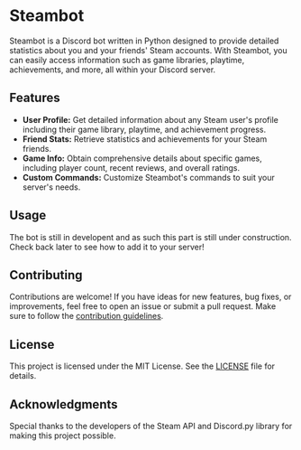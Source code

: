 # Steambot

Steambot is a Discord bot written in Python designed to provide detailed statistics about you and your friends' Steam accounts. With Steambot, you can easily access information such as game libraries, playtime, achievements, and more, all within your Discord server.

## Features

- **User Profile:** Get detailed information about any Steam user's profile including their game library, playtime, and achievement progress.
- **Friend Stats:** Retrieve statistics and achievements for your Steam friends.
- **Game Info:** Obtain comprehensive details about specific games, including player count, recent reviews, and overall ratings.
- **Custom Commands:** Customize Steambot's commands to suit your server's needs.

## Usage

The bot is still in developent and as such this part is still under construction. Check back later to see how to add it to your server!

## Contributing

Contributions are welcome! If you have ideas for new features, bug fixes, or improvements, feel free to open an issue or submit a pull request. Make sure to follow the [contribution guidelines](CONTRIBUTING.md).

## License

This project is licensed under the MIT License. See the [LICENSE](LICENSE) file for details.

## Acknowledgments

Special thanks to the developers of the Steam API and Discord.py library for making this project possible.
